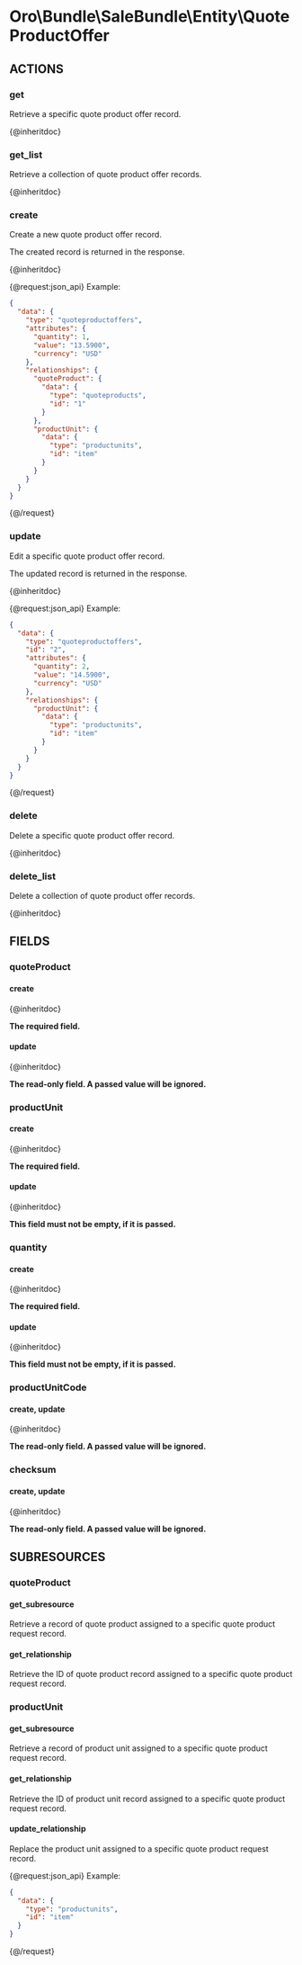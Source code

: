 # Oro\Bundle\SaleBundle\Entity\QuoteProductOffer

## ACTIONS

### get

Retrieve a specific quote product offer record.

{@inheritdoc}

### get_list

Retrieve a collection of quote product offer records.

{@inheritdoc}

### create

Create a new quote product offer record.

The created record is returned in the response.

{@inheritdoc}

{@request:json_api}
Example:

```JSON
{
  "data": {
    "type": "quoteproductoffers",
    "attributes": {
      "quantity": 1,
      "value": "13.5900",
      "currency": "USD"
    },
    "relationships": {
      "quoteProduct": {
        "data": {
          "type": "quoteproducts",
          "id": "1"
        }
      },
      "productUnit": {
        "data": {
          "type": "productunits",
          "id": "item"
        }
      }
    }
  }
}
```
{@/request}

### update

Edit a specific quote product offer record.

The updated record is returned in the response.

{@inheritdoc}

{@request:json_api}
Example:

```JSON
{
  "data": {
    "type": "quoteproductoffers",
    "id": "2",
    "attributes": {
      "quantity": 2,
      "value": "14.5900",
      "currency": "USD"
    },
    "relationships": {
      "productUnit": {
        "data": {
          "type": "productunits",
          "id": "item"
        }
      }
    }
  }
}
```
{@/request}

### delete

Delete a specific quote product offer record.

{@inheritdoc}

### delete_list

Delete a collection of quote product offer records.

{@inheritdoc}

## FIELDS

### quoteProduct

#### create

{@inheritdoc}

**The required field.**

#### update

{@inheritdoc}

**The read-only field. A passed value will be ignored.**

### productUnit

#### create

{@inheritdoc}

**The required field.**

#### update

{@inheritdoc}

**This field must not be empty, if it is passed.**

### quantity

#### create

{@inheritdoc}

**The required field.**

#### update

{@inheritdoc}

**This field must not be empty, if it is passed.**

### productUnitCode

#### create, update

{@inheritdoc}

**The read-only field. A passed value will be ignored.**

### checksum

#### create, update

{@inheritdoc}

**The read-only field. A passed value will be ignored.**

## SUBRESOURCES

### quoteProduct

#### get_subresource

Retrieve a record of quote product assigned to a specific quote product request record.

#### get_relationship

Retrieve the ID of quote product record assigned to a specific quote product request record.

### productUnit

#### get_subresource

Retrieve a record of product unit assigned to a specific quote product request record.

#### get_relationship

Retrieve the ID of product unit record assigned to a specific quote product request record.

#### update_relationship

Replace the product unit assigned to a specific quote product request record.

{@request:json_api}
Example:

```JSON
{
  "data": {
    "type": "productunits",
    "id": "item"
  }
}
```
{@/request}
